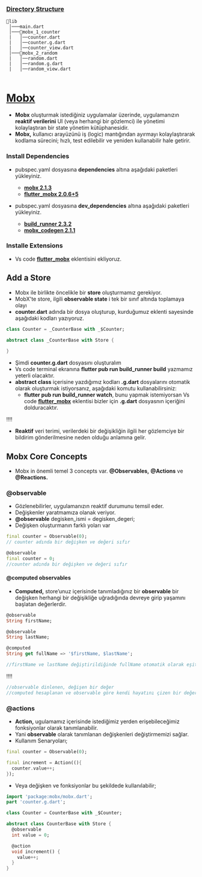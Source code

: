 ### [Directory Structure](https://github.com/TarkanKara/Mobx/tree/master/lib)
```
📂lib
 │───main.dart  
 │───📂mobx_1_counter 
 |   │──counter.dart
 |   │──counter.g.dart
 |   │──counter_view.dart
 │───📂mobx_2_random
 |   │──random.dart
 |   │──random.g.dart
 |   │──random_view.dart
 
```
# [Mobx](https://mobx.netlify.app/getting-started/)
* **Mobx** oluşturmak istediğiniz uygulamalar üzerinde, uygulamanızın **reaktif verilerini** UI (veya herhangi bir gözlemci) ile yönetimi kolaylaştıran bir state yönetim kütüphanesidir.
* **Mobx,** kullanıcı arayüzünü iş (logic) mantığından ayırmayı kolaylaştırarak kodlama sürecini; hızlı, test edilebilir ve yeniden kullanabilir hale getirir.

### Install Dependencies
- pubspec.yaml dosyasına **dependencies** altına aşağıdaki paketleri yükleyiniz.
    * **[mobx 2.1.3](https://pub.dev/packages/mobx)**
    * **[flutter_mobx 2.0.6+5](https://pub.dev/packages/flutter_mobx)**

- pubspec.yaml dosyasına **dev_dependencies** altına aşağıdaki paketleri yükleyiniz.
    * **[build_runner 2.3.2](https://pub.dev/packages/build_runner)**
    * **[mobx_codegen 2.1.1 ](https://pub.dev/packages/mobx_codegen)**

### Installe Extensions
* Vs code **[flutter_mobx](https://marketplace.visualstudio.com/items?itemName=Flutterando.flutter-mobx)** eklentisini ekliyoruz.

## Add a Store
- Mobx ile birlikte öncelikle bir **store** oluşturmamız gerekiyor.
- MobX'te store, ilgili **observable state** i tek bir sınıf altında toplamaya olayı
- **counter.dart** adında bir dosya oluşturup, kurduğumuz eklenti sayesinde aşağıdaki kodları yazıyoruz.

```dart
class Counter = _CounterBase with _$Counter;

abstract class _CounterBase with Store {
  
}
```
- Şimdi **counter.g.dart** dosyasını oluşturalım
- Vs code terminal ekranına **flutter pub run build_runner build** yazmamız yeterli olacaktır.
- **abstract class** içerisine yazdığımız kodları **.g.dart** dosyalarını otomatik olarak oluşturmak istiyorsanız, aşağıdaki komutu kullanabilirsiniz:
    * **flutter pub run build_runner watch**, bunu yapmak istemiyorsan Vs code **[flutter_mobx](https://marketplace.visualstudio.com/items?itemName=Flutterando.flutter-mobx)** eklentisi bizler için **.g.dart** dosyasnın içeriğini dolduracaktır.

:bangbang::bangbang:

* **Reaktif** veri terimi, verilerdeki bir değişikliğin ilgili her gözlemciye bir bildirim gönderilmesine neden olduğu anlamına gelir.

## Mobx Core Concepts
- Mobx in önemli temel 3 concepts var. **@Observables,** **@Actions** ve **@Reactions.**
### **@observable**
- Gözlenebilirler, uygulamanızın reaktif durumunu temsil eder.
- Değişkenler yaratmamıza olanak veriyor.
- **@observable** degisken_ismi = degisken_degeri;
- Değişken oluşturmanın farklı yoları var 

```dart
final counter = Observable(0);
// counter adında bir değişken ve değeri sıfır

@observable
final counter = 0;
//counter adında bir değişken ve değeri sıfır

```

#### **@computed** observables
- **Computed,** store’unuz içerisinde tanımladığınız bir **observable** bir değişken herhangi bir değişikliğe uğradığında devreye girip yaşamını başlatan değerlerdir. 

```dart
@observable
String firstName;

@observable
String lastName;

@computed
String get fullName => '$firstName, $lastName';

//firstName ve lastName değiştirildiğinde fullName otomatik olarak eşitlenir.

```
:bangbang::bangbang:

```dart
//observable dinlenen, değişen bir değer
//computed hesaplanan ve observable göre kendi hayatını çizen bir değer
```
### **@actions**
- **Action,** ugulamamız içerisinde istediğimiz yerden erişebileceğimiz fonksiyonlar olarak tanımlanabilir. 
- Yani **observable** olarak tanımlanan değişkenleri değiştirmemizi sağlar.
- Kullanım Senaryoları;

```dart
final counter = Observable(0);

final increment = Action((){
  counter.value++;
});
```
- Veya değişken ve fonksiyonlar bu şekildede kullanılabilir;

```dart
import 'package:mobx/mobx.dart';
part 'counter.g.dart';

class Counter = CounterBase with _$Counter;

abstract class CounterBase with Store {
  @observable
  int value = 0;

  @action
  void increment() {
    value++;
  }
}
```






